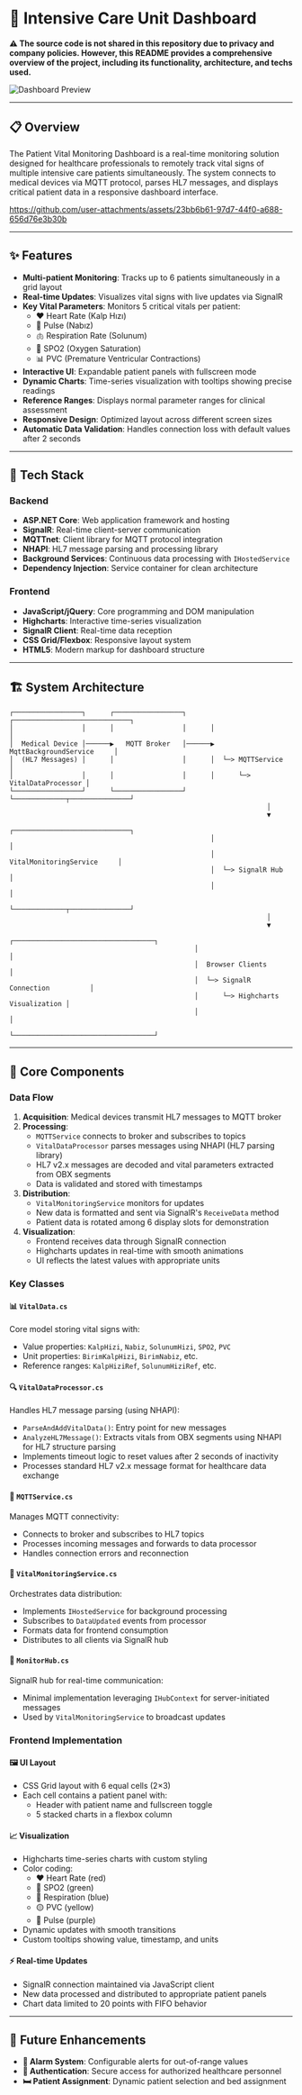 
# 🏥 Intensive Care Unit Dashboard
**⚠️ The source code is not shared in this repository due to privacy and company policies. However, this README provides a comprehensive overview of the project, including its functionality, architecture, and techs used.**

![Dashboard Preview](https://github.com/user-attachments/assets/3c966b77-b014-430f-a88e-82d154b16d79)

---

## 📋 Overview

The Patient Vital Monitoring Dashboard is a real-time monitoring solution designed for healthcare professionals to remotely track vital signs of multiple intensive care patients simultaneously. The system connects to medical devices via MQTT protocol, parses HL7 messages, and displays critical patient data in a responsive dashboard interface.

https://github.com/user-attachments/assets/23bb6b61-97d7-44f0-a688-656d76e3b30b

---


## ✨ Features

- **Multi-patient Monitoring**: Tracks up to 6 patients simultaneously in a grid layout
- **Real-time Updates**: Visualizes vital signs with live updates via SignalR
- **Key Vital Parameters**: Monitors 5 critical vitals per patient:
  - ❤️ Heart Rate (Kalp Hızı)
  - 💓 Pulse (Nabız)
  - 🫁 Respiration Rate (Solunum)
  - 🧪 SPO2 (Oxygen Saturation)
  - 📊 PVC (Premature Ventricular Contractions)
- **Interactive UI**: Expandable patient panels with fullscreen mode
- **Dynamic Charts**: Time-series visualization with tooltips showing precise readings
- **Reference Ranges**: Displays normal parameter ranges for clinical assessment
- **Responsive Design**: Optimized layout across different screen sizes
- **Automatic Data Validation**: Handles connection loss with default values after 2 seconds

---


## 🔧 Tech Stack

### Backend
- **ASP.NET Core**: Web application framework and hosting
- **SignalR**: Real-time client-server communication
- **MQTTnet**: Client library for MQTT protocol integration
- **NHAPI**: HL7 message parsing and processing library
- **Background Services**: Continuous data processing with `IHostedService`
- **Dependency Injection**: Service container for clean architecture

### Frontend
- **JavaScript/jQuery**: Core programming and DOM manipulation
- **Highcharts**: Interactive time-series visualization
- **SignalR Client**: Real-time data reception
- **CSS Grid/Flexbox**: Responsive layout system
- **HTML5**: Modern markup for dashboard structure

---


## 🏗️ System Architecture

```
┌─────────────────┐      ┌─────────────────┐      ┌─────────────────────────────┐
│                 │      │                 │      │                             │
│  Medical Device │──────▶   MQTT Broker   │──────▶  MqttBackgroundService     │
│  (HL7 Messages) │      │                 │      │  └─> MQTTService           │
│                 │      │                 │      │      └─> VitalDataProcessor │
└─────────────────┘      └─────────────────┘      └─────────────┬───────────────┘
                                                                │
                                                                ▼
                                                  ┌─────────────────────────────┐
                                                  │                             │
                                                  │  VitalMonitoringService     │
                                                  │  └─> SignalR Hub            │
                                                  │                             │
                                                  └─────────────┬───────────────┘
                                                                │
                                                                ▼
                                              ┌───────────────────────────────────┐
                                              │                                   │
                                              │  Browser Clients                  │
                                              │  └─> SignalR Connection          │
                                              │      └─> Highcharts Visualization │
                                              │                                   │
                                              └───────────────────────────────────┘
```

---


## 🔄 Core Components

### Data Flow
1. **Acquisition**: Medical devices transmit HL7 messages to MQTT broker
2. **Processing**:
   - `MQTTService` connects to broker and subscribes to topics
   - `VitalDataProcessor` parses messages using NHAPI (HL7 parsing library)
   - HL7 v2.x messages are decoded and vital parameters extracted from OBX segments
   - Data is validated and stored with timestamps
3. **Distribution**:
   - `VitalMonitoringService` monitors for updates
   - New data is formatted and sent via SignalR's `ReceiveData` method
   - Patient data is rotated among 6 display slots for demonstration
4. **Visualization**:
   - Frontend receives data through SignalR connection
   - Highcharts updates in real-time with smooth animations
   - UI reflects the latest values with appropriate units

### Key Classes

#### 📊 `VitalData.cs`
Core model storing vital signs with:
- Value properties: `KalpHizi`, `Nabiz`, `SolunumHizi`, `SPO2`, `PVC`
- Unit properties: `BirimKalpHizi`, `BirimNabiz`, etc.
- Reference ranges: `KalpHiziRef`, `SolunumHiziRef`, etc.

#### 🔍 `VitalDataProcessor.cs`
Handles HL7 message parsing (using NHAPI):
- `ParseAndAddVitalData()`: Entry point for new messages
- `AnalyzeHL7Message()`: Extracts vitals from OBX segments using NHAPI for HL7 structure parsing
- Implements timeout logic to reset values after 2 seconds of inactivity
- Processes standard HL7 v2.x message format for healthcare data exchange

#### 📡 `MQTTService.cs`
Manages MQTT connectivity:
- Connects to broker and subscribes to HL7 topics
- Processes incoming messages and forwards to data processor
- Handles connection errors and reconnection

#### 🔄 `VitalMonitoringService.cs`
Orchestrates data distribution:
- Implements `IHostedService` for background processing
- Subscribes to `DataUpdated` events from processor
- Formats data for frontend consumption
- Distributes to all clients via SignalR hub

#### 📲 `MonitorHub.cs`
SignalR hub for real-time communication:
- Minimal implementation leveraging `IHubContext` for server-initiated messages
- Used by `VitalMonitoringService` to broadcast updates

### Frontend Implementation

#### 🖼️ UI Layout
- CSS Grid layout with 6 equal cells (2×3)
- Each cell contains a patient panel with:
  - Header with patient name and fullscreen toggle
  - 5 stacked charts in a flexbox column

#### 📈 Visualization
- Highcharts time-series charts with custom styling
- Color coding:
  - ❤️ Heart Rate (red)
  - 🌿 SPO2 (green)
  - 🔵 Respiration (blue)
  - 🟡 PVC (yellow)
  - 💓 Pulse (purple)
- Dynamic updates with smooth transitions
- Custom tooltips showing value, timestamp, and units

#### ⚡ Real-time Updates
- SignalR connection maintained via JavaScript client
- New data processed and distributed to appropriate patient panels
- Chart data limited to 20 points with FIFO behavior

---

## 🔮 Future Enhancements

- **🚨 Alarm System**: Configurable alerts for out-of-range values
- **🔐 Authentication**: Secure access for authorized healthcare personnel
- **🛏️ Patient Assignment**: Dynamic patient selection and bed assignment

